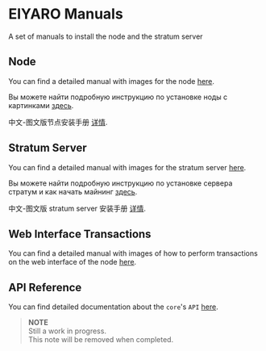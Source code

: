 # EIYARO Manuals
A set of manuals to install the node and the stratum server

## Node

You can find a detailed manual with images for the node [here](Node/Node_Install_Manual.md).

Вы можете найти подробную инструкцию по установке ноды с картинками [здесь](Node/Node_Install_Manual_RUS.md).

中文-图文版节点安装手册 [详情](Node/Node_Install_Manual_CN.md).

## Stratum Server

You can find a detailed manual with images for the stratum server [here](StratumServer/Stratum_Server_Install_Manual.md).

Вы можете найти подробную инструкцию по установке сервера стратум и как начать майнинг [здесь](Node/Node_Install_Manual_RUS.md).

中文-图文版 stratum server 安装手册 [详情](StratumServer/Stratum_Server_Install_Manual_CN.md).

## Web Interface Transactions

You can find a detailed manual with images of how to perform transactions on the web interface of the node [here](Web-Interface-Transactions/web-interface-transactions.adoc).

## API Reference

You can find detailed documentation about the `core`'s `API` [here](API-Reference/api-reference.adoc).

> **NOTE**\
> Still a work in progress.\
> This note will be removed when completed.